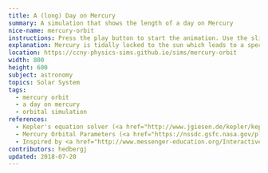 ```yaml
---
title: A (long) Day on Mercury
summary: A simulation that shows the length of a day on Mercury
nice-name: mercury-orbit
instructions: Press the play button to start the animation. Use the slider to manually control the orbit of Mercury.
explanation: Mercury is tidally locked to the sun which leads to a special relation between its own rotation and its orbit around the sun. During two orbits, Mercury will rotate around its own axis three times. This has the effect of creating very long periods of brightness and darkness for an observer on the surface of Mercury. Another interesting moment occurs when the sun appears to stop and then move backwards during its diurnal motion. (see if you can find this point!)
location: https://ccny-physics-sims.github.io/sims/mercury-orbit
width: 800
height: 600
subject: astronomy
topics: Solar System
tags:
  - mercury orbit
  - a day on mercury
  - orbital simulation
references:
  - Kepler's equation solver (<a href="http://www.jgiesen.de/kepler/kepler.html">http://www.jgiesen.de/kepler/kepler.html</a>)
  - Mercury Orbital Parameters (<a href="https://nssdc.gsfc.nasa.gov/planetary/factsheet/mercuryfact.html">https://nssdc.gsfc.nasa.gov/planetary/factsheet/mercuryfact.html</a>)
  - Inspired by <a href="http://www.messenger-education.org/Interactives/ANIMATIONS/Day_On_Mercury/day_on_mercury_full.htm">http://www.messenger-education.org/Interactives/ANIMATIONS/Day_On_Mercury/day_on_mercury_full.htm</a>
contributors: hedbergj
updated: 2018-07-20
---
```


